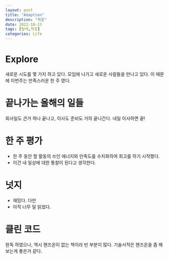 ```yaml
---
layout: post
title: "Adaption"
description: "적응"
date: 2022-10-23
tags: [탐색,적응]
categories: Life
---
```


# Explore
새로운 시도를 몇 가지 하고 있다. 모임에 나가고 새로운 사람들을 만나고 있다. 이 때문에 이번주는 만족스러운 한 주 였다.

# 끝나가는 올해의 일들
회사일도 큰거 하나 끝나고, 이사도 준비도 거의 끝나간다. 내일 이사하면 끝!

# 한 주 평가
- 한 주 동안 할 활동의 쓰인 에너지와 만족도를 수치화하여 회고를 하기  시작했다.
- 이건 내 일상에 대한 통찰이 된다고 생각한다.

# 넛지
- 재밌다. 다만
- 아직 너무 덜 읽었다.

# 클린 코드
완독 하였으나, 역시 핸즈온이 없는 책이라 빈 부분이 많다. 기술서적은 핸즈온을 좀 해보는게 좋은거 같다.